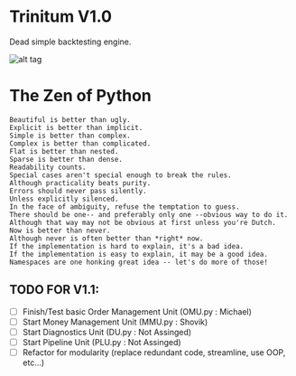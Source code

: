 # Trinitum V1.0
Dead simple backtesting engine.

![alt tag](https://cloud.githubusercontent.com/assets/22622221/24874203/7b98d58a-1de9-11e7-8174-9c4906a78802.png)

The Zen of Python
=================

    Beautiful is better than ugly.
    Explicit is better than implicit.
    Simple is better than complex.
    Complex is better than complicated.
    Flat is better than nested.
    Sparse is better than dense.
    Readability counts.
    Special cases aren't special enough to break the rules.
    Although practicality beats purity.
    Errors should never pass silently.
    Unless explicitly silenced.
    In the face of ambiguity, refuse the temptation to guess.
    There should be one-- and preferably only one --obvious way to do it.
    Although that way may not be obvious at first unless you're Dutch.
    Now is better than never.
    Although never is often better than *right* now.
    If the implementation is hard to explain, it's a bad idea.
    If the implementation is easy to explain, it may be a good idea.
    Namespaces are one honking great idea -- let's do more of those!
    
## TODO FOR V1.1:

- [ ] Finish/Test basic Order Management Unit (OMU.py : Michael) 
- [ ] Start Money Management Unit (MMU.py : Shovik)
- [ ] Start Diagnostics Unit (DU.py : Not Assinged)
- [ ] Start Pipeline Unit (PLU.py : Not Assinged)
- [ ] Refactor for modularity (replace redundant code, streamline, use OOP, etc...)
